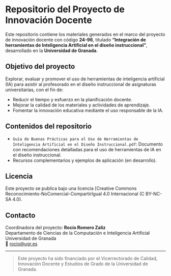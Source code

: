 # Repositorio del Proyecto de Innovación Docente

Este repositorio contiene los materiales generados en el marco del proyecto de innovación docente con código **24-96**, titulado **“Integración de herramientas de Inteligencia Artificial en el diseño instruccional”**, desarrollado en la **Universidad de Granada**.

## Objetivo del proyecto
Explorar, evaluar y promover el uso de herramientas de inteligencia artificial (IA) para asistir al profesorado en el diseño instruccional de asignaturas universitarias, con el fin de:

- Reducir el tiempo y esfuerzo en la planificación docente.
- Mejorar la calidad de los materiales y actividades de aprendizaje.
- Fomentar la innovación educativa mediante el uso responsable de la IA.

## Contenidos del repositorio

- `Guía de Buenas Prácticas para el Uso de Herramientas de Inteligencia Artificial en el Diseño Instruccional.pdf`: Documento con recomendaciones detalladas para el uso de herramientas de IA en el diseño instruccional.
- Recursos complementarios y ejemplos de aplicación (en desarrollo).

## Licencia

Este proyecto se publica bajo una licencia [Creative Commons Reconocimiento-NoComercial-CompartirIgual 4.0 Internacional (C BY-NC-SA 4.0).

## Contacto

Coordinadora del proyecto: **Rocío Romero Zaliz**  
Departamento de Ciencias de la Computación e Inteligencia Artificial  
Universidad de Granada  
📧 rocio@ugr.es

---

> Este proyecto ha sido financiado por el Vicerrectorado de Calidad, Innovación Docente y Estudios de Grado de la Universidad de Granada.
